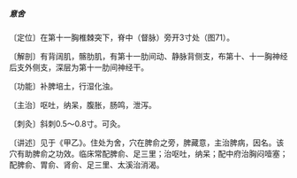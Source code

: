 ##### 意舍

〔定位〕在第十一胸椎棘突下，脊中（督脉）旁开3寸处（图71）。

〔解剖〕有背阔肌，髂肋肌，有第十一肋间动、静脉背侧支，布第十、十一胸神经后支外侧支，深层为第十一肋间神经干。

〔功能〕补脾培土，行湿化浊。

〔主治〕呕吐，纳呆，腹胀，肠鸣，泄泻。

〔刺灸〕斜刺0.5〜0.8寸。可灸。

〔讲述〕见于《甲乙》。住处为舍，穴在脾俞之旁，脾藏意，主治脾病，因名。该穴有助脾俞之功效。临床常配脾俞、足三里；治呕吐，纳呆；配中府治胸闷噎塞；配脾俞、胃俞、肾俞、足三里、太溪治消渴。
